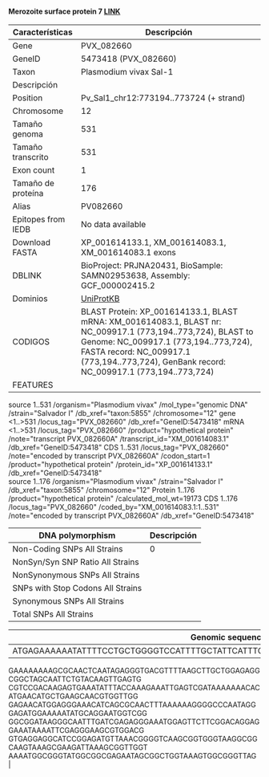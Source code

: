 #### Merozoite surface protein 7 [LINK](https://www.ncbi.nlm.nih.gov/gene/5473418) 

| **Características** | **Descripción** |
| ------ | ----------- |
| Gene|PVX_082660	 |
|GeneID| 5473418 (PVX_082660)	|
| Taxon | Plasmodium vivax Sal-1 |
| Descripción |  |
| Position |Pv_Sal1_chr12:773194..773724 (+ strand) |
| Chromosome  |12  |
| Tamaño genoma| 	531 |
| Tamaño transcrito |531   |
| Exon count |1  |
| Tamaño de proteína |176|
| Alias| PV082660 |
| Epitopes from IEDB | No data available |
| Download FASTA |XP_001614133.1, XM_001614083.1, XM_001614083.1 exons|
|DBLINK| BioProject: PRJNA20431,   BioSample: SAMN02953638,  Assembly: GCF_000002415.2 |
|Dominios| [UniProtKB]() |
|CODIGOS|BLAST Protein: 	XP_001614133.1, BLAST mRNA: 	XM_001614083.1, BLAST nr: 	NC_009917.1 (773,194..773,724), BLAST to Genome: 	NC_009917.1 (773,194..773,724), FASTA record: 	NC_009917.1 (773,194..773,724), GenBank record: 	NC_009917.1 (773,194..773,724)|
|FEATURES|     
 source          1..531
                     /organism="Plasmodium vivax"
                     /mol_type="genomic DNA"
                     /strain="Salvador I"
                     /db_xref="taxon:5855"
                     /chromosome="12"
     gene            <1..>531
                     /locus_tag="PVX_082660"
                     /db_xref="GeneID:5473418"
     mRNA            <1..>531
                     /locus_tag="PVX_082660"
                     /product="hypothetical protein"
                     /note="transcript PVX_082660A"
                     /transcript_id="XM_001614083.1"
                     /db_xref="GeneID:5473418"
     CDS             1..531
                     /locus_tag="PVX_082660"
                     /note="encoded by transcript PVX_082660A"
                     /codon_start=1
                     /product="hypothetical protein"
                     /protein_id="XP_001614133.1"
                     /db_xref="GeneID:5473418"  
     source          1..176
                     /organism="Plasmodium vivax"
                     /strain="Salvador I"
                     /db_xref="taxon:5855"
                     /chromosome="12"
     Protein         1..176
                     /product="hypothetical protein"
                     /calculated_mol_wt=19173
     CDS             1..176
                     /locus_tag="PVX_082660"
                     /coded_by="XM_001614083.1:1..531"
                     /note="encoded by transcript PVX_082660A"
                     /db_xref="GeneID:5473418"   
   


| DNA polymorphism  | Descripción |
| ------ | ----------- |
| Non-Coding SNPs All Strains | 0 |
| NonSyn/Syn SNP Ratio All Strains  |  |
| NonSynonymous SNPs All Strains  |  |
| SNPs with Stop Codons All Strains  |  |
| Synonymous SNPs All Strains  |  |
| Total SNPs All Strains | |


| Genomic sequence|
| ------ |
|ATGAGAAAAAATATTTTCCTGCTGGGGTCCATTTTGCTATTCATTTCCCTCCACTGTGTATCGCCTGAAAAGTTAGGCCT
GAAAAAAAAGCGCAACTCAATAGAGGGTGACGTTTTAAGCTTGCTGGAGAGGCGGCTAGCAATTCTGTACAAGTTGAGTG
CGTCCGACAAGAGTGAAATATTTACCAAAGAAATTGAGTCGATAAAAAAACACATGAACATGCTGAAGCAACGTGGTTGG
GAGAACATGGAGGGAAACATCAGCGCAACTTTAAAAAAGGGGCCCAATAGGGAGATGGAAAAATATGCAGGAATGGTCGG
GGCGGATAAGGGCAATTTGATCGAGAGGGAAATGGAGTTCTTCGGACAGGAGGAAATAAAATTCGAGGGAAGCGTGGACG
GTGAGGAGGCATCCGGAGATGTTAAACGGGGTCAAGCGGTGGGTAAGGCGGCAAGTAAAGCGAAGATTAAAGCGGTTGGT
AAAATGGCGGGTATGGCGGCGAGAATAGCGGCTGGTAAAGTGGCGGGTTAG |

